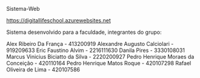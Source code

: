 Sistema-Web

https://digitallifeschool.azurewebsites.net

Sistema desenvolvido para a faculdade, integrantes do grupo:

Alex Ribeiro Da França - 413200919
Alexandre Augusto Calciolari - 919209633
Eric Faustino Alvim	 -	2216111630
Danila Pires - 3330108031 
Marcus Vinicius Biciatto da Silva	  -	2220200927
Pedro Henrique Moraes da Conceição	-	420110164
Pedro Henrique Matos Roque	    -	420107298 
Rafael Oliveira de Lima - 420107586
